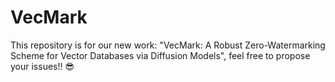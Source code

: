# VecMark
This repository is for our new work: "VecMark: A Robust Zero-Watermarking Scheme for Vector Databases via Diffusion Models", feel free to propose your issues!! 😎
